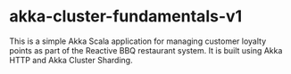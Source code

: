 # akka-cluster-fundamentals-v1
This is a simple Akka Scala application for managing customer loyalty points as part of the Reactive BBQ restaurant system. It is built using Akka HTTP and Akka Cluster Sharding.
